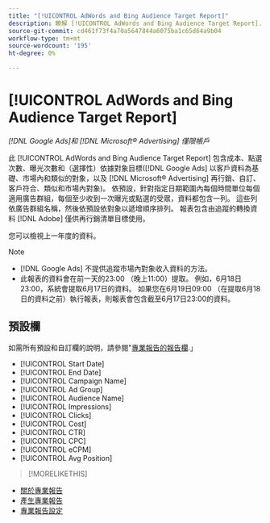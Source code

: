 ```yaml
---
title: "[!UICONTROL AdWords and Bing Audience Target Report]"
description: 瞭解 [!UICONTROL AdWords and Bing Audience Target Report].
source-git-commit: cd461f73f4a70a5647844a6075ba1c65d64a9b04
workflow-type: tm+mt
source-wordcount: '195'
ht-degree: 0%

---
```


# [!UICONTROL AdWords and Bing Audience Target Report]

*[!DNL Google Ads]和 [!DNL Microsoft® Advertising] 僅限帳戶*

此 [!UICONTROL AdWords and Bing Audience Target Report] 包含成本、點選次數、曝光次數和（選擇性）依據對象目標([!DNL Google Ads] 以客戶資料為基礎、市場內和類似的對象，以及 [!DNL Microsoft® Advertising] 再行銷、自訂、客戶符合、類似和市場內對象)。 依預設，針對指定日期範圍內每個時間單位每個適用廣告群組，每個至少收到一次曝光或點選的受眾，資料都包含一列。 這些列依廣告群組名稱，然後依預設依對象以遞增順序排列。 報表包含由追蹤的轉換資料 [!DNL Adobe] 僅供再行銷清單目標使用。

您可以檢視上一年度的資料。

>[!NOTE]
>
>* [!DNL Google Ads] 不提供追蹤市場內對象收入資料的方法。
>* 此報表的資料會在前一天的23:00 （晚上11:00）提取。 例如，6月18日23:00，系統會提取6月17日的資料。 如果您在6月19日09:00 （在提取6月18日的資料之前）執行報表，則報表會包含截至6月17日23:00的資料。


## 預設欄

如需所有預設和自訂欄的說明，請參閱&quot;[專業報告的報告欄](specialty-report-columns.md).」

* [!UICONTROL Start Date]
* [!UICONTROL End Date]
* [!UICONTROL Campaign Name]
* [!UICONTROL Ad Group]
* [!UICONTROL Audience Name]
* [!UICONTROL Impressions]
* [!UICONTROL Clicks]
* [!UICONTROL Cost]
* [!UICONTROL CTR]
* [!UICONTROL CPC]
* [!UICONTROL eCPM]
* [!UICONTROL Avg Position]

>[!MORELIKETHIS]
* [關於專業報告](specialty-report-about.md)
* [產生專業報告](specialty-report-generate.md)
* [專業報告設定](specialty-report-settings.md)


